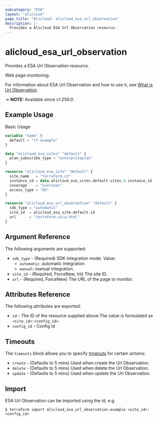 ```yaml
---
subcategory: "ESA"
layout: "alicloud"
page_title: "Alicloud: alicloud_esa_url_observation"
description: |-
  Provides a Alicloud ESA Url Observation resource.
---
```


# alicloud_esa_url_observation

Provides a ESA Url Observation resource.

Web page monitoring.

For information about ESA Url Observation and how to use it, see [What is Url Observation](https://next.api.alibabacloud.com/document/ESA/2024-09-10/CreateUrlObservation).

-> **NOTE:** Available since v1.259.0.

## Example Usage

Basic Usage

```terraform
variable "name" {
  default = "tf-example"
}

data "alicloud_esa_sites" "default" {
  plan_subscribe_type = "enterpriseplan"
}

resource "alicloud_esa_site" "default" {
  site_name   = "terraform.cn"
  instance_id = data.alicloud_esa_sites.default.sites.0.instance_id
  coverage    = "overseas"
  access_type = "NS"
}

resource "alicloud_esa_url_observation" "default" {
  sdk_type = "automatic"
  site_id  = alicloud_esa_site.default.id
  url      = "terraform.cn/a.html"
}
```

## Argument Reference

The following arguments are supported:
* `sdk_type` - (Required) SDK integration mode. Value:
  - `automatic`: automatic integration.
  - `manual`: manual integration.
* `site_id` - (Required, ForceNew, Int) The site ID.
* `url` - (Required, ForceNew) The URL of the page to monitor.

## Attributes Reference

The following attributes are exported:
* `id` - The ID of the resource supplied above.The value is formulated as `<site_id>:<config_id>`.
* `config_id` - Config Id

## Timeouts

The `timeouts` block allows you to specify [timeouts](https://developer.hashicorp.com/terraform/language/resources/syntax#operation-timeouts) for certain actions:
* `create` - (Defaults to 5 mins) Used when create the Url Observation.
* `delete` - (Defaults to 5 mins) Used when delete the Url Observation.
* `update` - (Defaults to 5 mins) Used when update the Url Observation.

## Import

ESA Url Observation can be imported using the id, e.g.

```shell
$ terraform import alicloud_esa_url_observation.example <site_id>:<config_id>
```